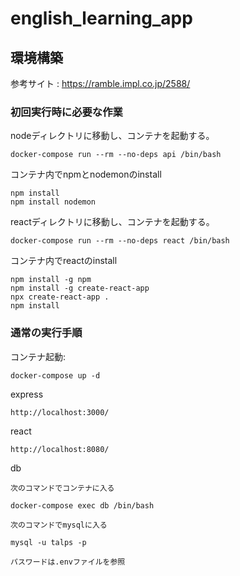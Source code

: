 # english_learning_app

## 環境構築

参考サイト : https://ramble.impl.co.jp/2588/

### 初回実行時に必要な作業

nodeディレクトリに移動し、コンテナを起動する。

    docker-compose run --rm --no-deps api /bin/bash

コンテナ内でnpmとnodemonのinstall

    npm install
    npm install nodemon

reactディレクトリに移動し、コンテナを起動する。

    docker-compose run --rm --no-deps react /bin/bash

コンテナ内でreactのinstall

    npm install -g npm
    npm install -g create-react-app
    npx create-react-app .
    npm install

### 通常の実行手順

コンテナ起動: 

    docker-compose up -d

express

    http://localhost:3000/

react

    http://localhost:8080/

db

    次のコマンドでコンテナに入る

    docker-compose exec db /bin/bash

    次のコマンドでmysqlに入る

    mysql -u talps -p

    パスワードは.envファイルを参照
